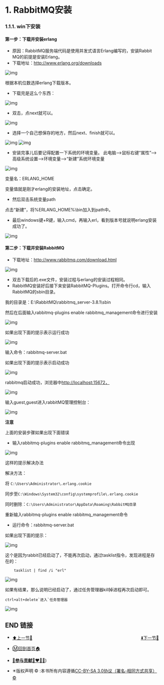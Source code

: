 # 1. RabbitMQ安装

### 1.1.1. win下安装

#### 第一步：下载并安装erlang

- 原因：RabbitMQ服务端代码是使用并发式语言Erlang编写的，安装Rabbit MQ的前提是安装Erlang。
- 下载地址：http://www.erlang.org/downloads

![img](https://s2.loli.net/2022/04/10/lwFpGNCnh1vma87.png)

根据本机位数选择erlang下载版本。

- 下载完是这么个东西：

![img](https://s2.loli.net/2022/04/10/Kk4yr1FBM3vPxZQ.png)

- 双击，点next就可以。

![img](https://s2.loli.net/2022/04/10/PXUsTuogZwJ5b9c.png)

- 选择一个自己想保存的地方，然后next、finish就可以。

![img](https://s2.loli.net/2022/04/10/OhBKdczXZG9Ros4.png) ![img](https://s2.loli.net/2022/04/10/VnF3D6PoaiM9UlA.png)

- 安装完事儿后要记得配置一下系统的环境变量。 此电脑-->鼠标右键“属性”-->高级系统设置-->环境变量-->“新建”系统环境变量

![img](https://s2.loli.net/2022/04/10/YDeUCVW2xk1uXj9.png)

变量名：ERLANG_HOME

变量值就是刚才erlang的安装地址，点击确定。

- 然后双击系统变量path

点击“新建”，将%ERLANG_HOME%\bin加入到path中。

- 最后windows键+R键，输入cmd，再输入erl，看到版本号就说明erlang安装成功了。

![img](https://s2.loli.net/2022/04/10/s7w5xQHT8Xphj6r.png)

#### 第二步：下载并安装RabbitMQ

- 下载地址：http://www.rabbitmq.com/download.html

![img](https://www.topgoer.com/static/9.3/20.png)

- 双击下载后的.exe文件，安装过程与erlang的安装过程相同。
- RabbitMQ安装好后接下来安装RabbitMQ-Plugins。打开命令行cd，输入RabbitMQ的sbin目录。

我的目录是：E:\RabbitMQ\rabbitmq_server-3.8.1\sbin

然后在后面输入rabbitmq-plugins enable rabbitmq_management命令进行安装

![img](https://www.topgoer.com/static/9.3/21.png)

如果出现下面的提示表示运行成功

![img](https://www.topgoer.com/static/9.3/23.png)

输入命令：rabbitmq-server.bat

如果出现下面的提示表示启动成功

![img](https://www.topgoer.com/static/9.3/24.png)

rabbitmq启动成功，浏览器中[http://localhost:15672，](http://localhost:15672，/)

![img](https://www.topgoer.com/static/9.3/25.png)

输入guest,guest进入rabbitMQ管理控制台：

![img](https://www.topgoer.com/static/9.3/26.png)

**注意**

上面的安装步骤如果出现下面错误

- 输入rabbitmq-plugins enable rabbitmq_management命令出现

![img](https://www.topgoer.com/static/9.3/22.png)

这样的提示解决办法

解决方法：

将 `C:\Users\Administrator\.erlang.cookie`

同步至`C:\Windows\System32\config\systemprofile\.erlang.cookie`

同时删除：`C:\Users\Administrator\AppData\Roaming\RabbitMQ目录`

重新输入rabbitmq-plugins enable rabbitmq_management命令

- 运行命令：rabbitmq-server.bat

如果出现下面的提示：

![img](https://www.topgoer.com/static/9.3/27.png)

这个是因为rabbit已经启动了，不能再次启动，通过tasklist指令，发现进程是存在的：

```
    tasklist | find /i "erl"
```

![img](https://www.topgoer.com/static/9.3/28.png)

如果有结果，那么说明已经启动了，通过任务管理器kill掉进程再次启动即可。

```
ctrl+alt+delete`进入`任务管理器
```

![img](https://www.topgoer.com/static/9.3/29.png)

## END 链接
<ul><li><div><a href = '43.md' style='float:left'>⬆️上一节🔗</a><a href = '45.md' style='float: right'>⬇️下一节🔗</a></div></li></ul>

+ [Ⓜ️回到首页🏠](../README.md)

+ [**🫵参与贡献💞❤️‍🔥💖**](https://nsddd.top/archives/contributors))

+ ✴️版权声明 &copy; :本书所有内容遵循[CC-BY-SA 3.0协议（署名-相同方式共享）&copy;](http://zh.wikipedia.org/wiki/Wikipedia:CC-by-sa-3.0协议文本) 


